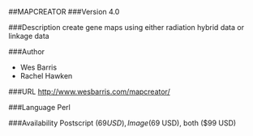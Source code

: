 ##MAPCREATOR
###Version
4.0

###Description
create gene maps using either radiation hybrid data or linkage data

###Author
* Wes Barris
* Rachel Hawken

###URL
http://www.wesbarris.com/mapcreator/

###Language
Perl

###Availability
Postscript ($69 USD), Image ($69 USD), both ($99 USD)


